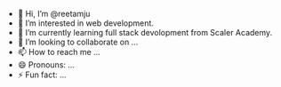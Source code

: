 - 👋 Hi, I’m @reetamju
- 👀 I’m interested in web development.
- 🌱 I’m currently learning full stack devolopment from Scaler Academy.
- 💞️ I’m looking to collaborate on ...
- 📫 How to reach me ...
- 😄 Pronouns: ...
- ⚡ Fun fact: ...

<!---
reetamju/reetamju is a ✨ special ✨ repository because its `README.md` (this file) appears on your GitHub profile.
You can click the Preview link to take a look at your changes.
--->
